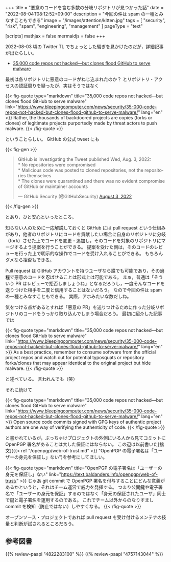 +++
title = "悪意のコードを含む多数の分岐リポジトリが見つかった話"
date =  "2022-08-04T08:12:52+09:00"
description = "今回の件は spam の一種とみなすこともできる"
image = "/images/attention/kitten.jpg"
tags = [ "security", "risk", "spam", "engineering", "management" ]
pageType = "text"

[scripts]
  mathjax = false
  mermaidjs = false
+++

2022-08-03 頃の Twitter TL でちょっとした騒ぎを見かけたのだが，詳細記事が出たらしい。

- [35,000 code repos not hacked—but clones flood GitHub to serve malware](https://www.bleepingcomputer.com/news/security/35-000-code-repos-not-hacked-but-clones-flood-github-to-serve-malware/)

最初は各リポジトリに悪意のコードがねじ込まれたのか？ とリポジトリ・アクセスの認証周りを疑ったが，実はそうではなく

{{< fig-quote type="markdown" title="35,000 code repos not hacked—but clones flood GitHub to serve malware" link="https://www.bleepingcomputer.com/news/security/35-000-code-repos-not-hacked-but-clones-flood-github-to-serve-malware/" lang="en" >}}
Rather, the thousands of backdoored projects are copies (forks or clones) of legitimate projects purportedly made by threat actors to push malware.
{{< /fig-quote >}}

ということらしい。
GitHub の公式 tweet にも

{{< fig-gen >}}
<blockquote class="twitter-tweet"><p lang="en" dir="ltr">GitHub is investigating the Tweet published Wed, Aug. 3, 2022:<br>* No repositories were compromised<br>* Malicious code was posted to cloned repositories, not the repositories themselves<br>* The clones were quarantined and there was no evident compromise of GitHub or maintainer accounts</p>&mdash; GitHub Security (@GitHubSecurity) <a href="https://twitter.com/GitHubSecurity/status/1554843443200806913?ref_src=twsrc%5Etfw">August 3, 2022</a></blockquote>
{{< /fig-gen >}}

とあり，ひと安心といったところ。

知らない人のために一応解説しておくと GitHub には pull request という仕組みがあり，他者のリポジトリにコードを貢献したい場合に自身のリポジトリに分岐（fork）させた上でコードを変更・追加し，そのコードを対象のリポジトリにマージするよう提案を行うことができる。
提案を受けた側は，そのコードのレビューを行った上で明示的な操作でコードを受け入れることができる。
もちろんダメなら拒否もできる。

Pull request は GitHub アカウントを持つユーザなら誰でも可能であり，その過程で悪意のコードを忍ばせることは形式上は可能である。
まぁ，普通は「そういう PR はレビューで拒否しましょうね」となるだろうし，一度そんなコードを送りつけた相手を二度と信用することはないだろう。
なので今回の件は spam の一種とみなすこともできる。
実際，アホみたいな数だしね。

気をつける点があるとすれば「悪意の PR」を送りつけるために作った分岐リポジトリのコードをうっかり取り込んでしまう場合だろう。
最初に紹介した記事では

{{< fig-quote type="markdown" title="35,000 code repos not hacked—but clones flood GitHub to serve malware" link="https://www.bleepingcomputer.com/news/security/35-000-code-repos-not-hacked-but-clones-flood-github-to-serve-malware/" lang="en" >}}
As a best practice, remember to consume software from the official project repos and watch out for potential typosquats or repository forks/clones that may appear identical to the original project but hide malware.
{{< /fig-quote >}}

と述べている。
言われんでも（笑）

それに続けて

{{< fig-quote type="markdown" title="35,000 code repos not hacked—but clones flood GitHub to serve malware" link="https://www.bleepingcomputer.com/news/security/35-000-code-repos-not-hacked-but-clones-flood-github-to-serve-malware/" lang="en" >}}
Open source code commits signed with GPG keys of authentic project authors are one way of verifying the authenticity of code.
{{< /fig-quote >}}

と書かれているが，ぶっちゃけプロジェクトの外側にいる人から見てコミットに OpenPGP 署名があることは大した保証にはならない。
この辺は以前書いた[拙文]({{< ref "/openpgp/web-of-trust.md" >}} "OpenPGP の電子署名は「ユーザーの身元を保証し」ない")を参考にしてほしい。

{{< fig-quote type="markdown" title="OpenPGP の電子署名は「ユーザーの身元を保証し」ない" link="https://text.baldanders.info/openpgp/web-of-trust/" >}}
じゃあ git commit で OpenPGP 署名を付与することにどんな意義があるかというと，それはチーム運営で威力を発揮する。
つまり公開鍵や電子署名で「ユーザーの身元を保証」するのではなく「身元の保証されたユーザ」同士で鍵と電子署名を運用するのである。
これでチーム以外からのなりすまし commit を検知（防止ではない）しやすくなる。
{{< /fig-quote >}}

オープンソース・プロジェクトであれば pull request を受け付けるメンテナの技量と判断が試されるところだろう。

## 参考図書

{{% review-paapi "4822283100" %}} <!-- セキュリティはなぜやぶられたのか -->
{{% review-paapi "4757143044" %}} <!-- 信頼と裏切りの社会 -->
